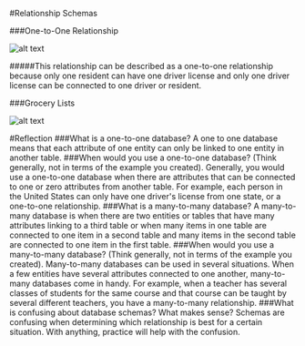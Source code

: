 #Relationship Schemas

###One-to-One Relationship

![alt text]("imgs/one-to-one.png" "One-to-One schema")

#####This relationship can be described as a one-to-one relationship because only one resident can have one driver license and only one driver license can be connected to one driver or resident.

###Grocery Lists

![alt text]("imgs/one-to-many.png" "One-to-Many schema")

#Reflection
###What is a one-to-one database?
  A one to one database means that each attribute of one entity can only be linked to one entity in another table.
###When would you use a one-to-one database? (Think generally, not in terms of the example you created).
  Generally, you would use a one-to-one database when there are attributes that can be connected to one or zero attributes from another table. For example, each person in the United States can only have one driver's license from one state, or a one-to-one relationship.
###What is a many-to-many database?
  A many-to-many database is when there are two entities or tables that have many attributes linking to a third table or when many items in one table are connected to one item in a second table and many items in the second table are connected to one item in the first table.
###When would you use a many-to-many database? (Think generally, not in terms of the example you created).
  Many-to-many databases can be used in several situations. When a few entities have several attributes connected to one another, many-to-many databases come in handy. For example, when a teacher has several classes of students for the same course and that course can be taught by several different teachers, you have a many-to-many relationship.
###What is confusing about database schemas? What makes sense?
  Schemas are confusing when determining which relationship is best for a certain situation. With anything, practice will help with the confusion.

